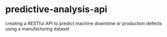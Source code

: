# predictive-analysis-api
creating a RESTful API to predict machine downtime or production defects using a manufacturing dataset
